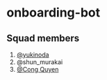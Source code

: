 # onboarding-bot

## Squad members
1. [@yukinoda](https://github.com/yukinoda)
2. @shun_murakai
3. [@Cong Quyen](https://github.com/coolboyhy1607)
